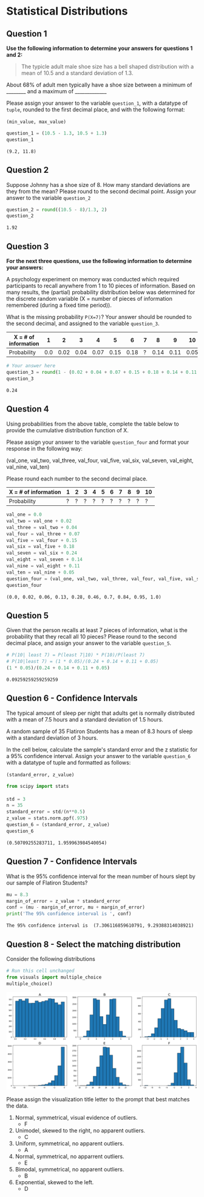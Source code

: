 # Statistical Distributions

## Question 1

**Use the following information to determine your answers for questions 1 and 2:**

> The typicle adult male shoe size has a bell shaped distribution with a mean of 10.5 and a standard deviation of 1.3.

About 68% of adult men typically have a shoe size between a minimum of  ________ and a maximum of _____________

Please assign your answer to the variable `question_1`, with a datatype of `tuple`, rounded to the first decimal place, and with the following format:

`(min_value, max_value)`


```python
question_1 = (10.5 - 1.3, 10.5 + 1.3)
question_1
```




    (9.2, 11.8)



## Question 2

Suppose Johnny has a shoe size of 8. How many standard deviations are they from the mean? Please round to the second decimal point. Assign your answer to the variable `question_2`


```python
question_2 = round((10.5 - 8)/1.3, 2)
question_2
```




    1.92



## Question 3

**For the next three questions, use the following information to determine your answers:** 

A psychology experiment on memory was conducted which required participants to recall anywhere from 1 to 10 pieces of information. Based on many results, the (partial) probability distribution below was determined for the discrete random variable (X = number of pieces of information remembered (during a fixed time period)).

What is the missing probability `P(X=7)`? Your answer should be rounded to the second decimal, and assigned to the variable `question_3`.

| X = # of information 	| 1   	| 2    	| 3    	| 4    	| 5    	| 6    	| 7 	| 8    	| 9    	| 10   	|
|----------------------	|-----	|------	|------	|------	|------	|------	|---	|------	|------	|------	|
| Probability          	| 0.0 	| 0.02 	| 0.04 	| 0.07 	| 0.15 	| 0.18 	| ? 	| 0.14 	| 0.11 	| 0.05 	|



```python
# Your answer here
question_3 = round(1 - (0.02 + 0.04 + 0.07 + 0.15 + 0.18 + 0.14 + 0.11 + 0.05), 2)
question_3
```




    0.24



## Question 4
Using probabilities from the above table, complete the table below to provide the cumulative distribution function of X.

Please assign your answer to the variable `question_four` and format your response in the following way:

(val_one, val_two, val_three, val_four, val_five, val_six, val_seven, val_eight, val_nine, val_ten)

Please round each number to the second decimal place.

| X = # of information 	| 1 	| 2 	| 3 	| 4 	| 5 	| 6 	| 7 	| 8 	| 9 	| 10 	|
|----------------------	|---	|---	|---	|---	|---	|---	|---	|---	|---	|----	|
| Probability          	| ? 	| ? 	| ? 	| ? 	| ? 	| ? 	| ? 	| ? 	| ? 	| ?  	|


```python
val_one = 0.0
val_two = val_one + 0.02
val_three = val_two + 0.04
val_four = val_three + 0.07
val_five = val_four + 0.15
val_six = val_five + 0.18
val_seven = val_six + 0.24
val_eight = val_seven + 0.14
val_nine = val_eight + 0.11
val_ten = val_nine + 0.05
question_four = (val_one, val_two, val_three, val_four, val_five, val_six, val_seven, val_eight, val_nine, val_ten)
question_four
```




    (0.0, 0.02, 0.06, 0.13, 0.28, 0.46, 0.7, 0.84, 0.95, 1.0)



## Question 5

Given that the person recalls at least 7 pieces of information, what is the probability that they recall all 10 pieces? Please round to the second decimal place, and assign your answer to the variable `question_5`.


```python
# P(10| least 7) = P(least 7|10) * P(10)/P(least 7)
# P(10|least 7) = (1 * 0.05)/(0.24 + 0.14 + 0.11 + 0.05)
(1 * 0.05)/(0.24 + 0.14 + 0.11 + 0.05)
```




    0.09259259259259259



## Question 6 - Confidence Intervals

The typical amount of sleep per night that adults get is normally distributed with a mean of 7.5 hours and a standard deviation of 1.5 hours. 

A random sample of 35 Flatiron Students has a mean of 8.3 hours of sleep with a standard deviation of 3 hours. 

In the cell below, calculate the sample's standard error and the z statistic for a 95% confidence interval. Assign your answer to the variable `question_6` with a datatype of tuple and formatted as follows:

`(standard_error, z_value)`


```python
from scipy import stats

std = 3
n = 35
standard_error = std/(n**0.5)
z_value = stats.norm.ppf(.975)
question_6 = (standard_error, z_value)
question_6
```




    (0.50709255283711, 1.959963984540054)



## Question 7 - Confidence Intervals

What is the 95% confidence interval for the mean number of hours slept by our sample of Flatiron Students?


```python
mu = 8.3
margin_of_error = z_value * standard_error
conf = (mu - margin_of_error, mu + margin_of_error)
print('The 95% confidence interval is ', conf)
```

    The 95% confidence interval is  (7.306116859610791, 9.29388314038921)


## Question 8 - Select the matching distribution

Consider the following distributions


```python
# Run this cell unchanged
from visuals import multiple_choice
multiple_choice()
```


![png](index_files/index_17_0.png)


Please assign the visualization title letter to the prompt that best matches the data.

1. Normal, symmetrical, visual evidence of outliers.
    - F
1. Unimodel, skewed to the right, no apparent outliers.
    - C
1. Uniform, symmetrical, no apparent outliers.
    - A
1. Normal, symmetrical, no apparrent outliers.
    - E
1. Bimodal, symmetrical, no apparent outliers.
    - B
1. Exponential, skewed to the left.
    - D
